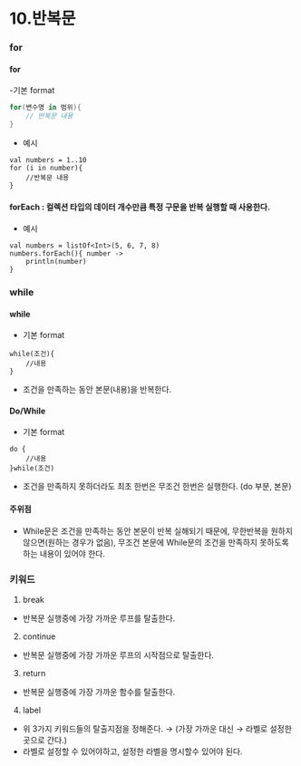 # 10.반복문

### for
#### for
-기본 format
```kotlin
for(변수명 in 범위){
	// 반복문 내용
}
```

- 예시
```
val numbers = 1..10
for (i in number){
	//반복문 내용
}
```
#### forEach : 컬렉션 타입의 데이터 개수만큼 특정 구문을 반복 실행할 때 사용한다.
- 예시
```
val numbers = listOf<Int>(5, 6, 7, 8)
numbers.forEach(){ number ->
    println(number)
}
```


### while
#### while
- 기본 format
```
while(조건){
	//내용
}
```
- 조건을 만족하는 동안 본문(내용)을 반복한다.
#### Do/While
- 기본 format
```
do {
	//내용
}while(조건)
```
- 조건을 만족하지 못하더라도 최초 한번은 무조건 한번은 실행한다. (do 부분, 본문)
#### 주위점
- While문은 조건을 만족하는 동안 본문이 반복 실해되기 때문에, 무한반복을 원하지 않으면(원하는 경우가 없음), 무조건 본문에 While문의 조건을 만족하지 못하도록 하는 내용이 있어야 한다.

### 키워드
1. break
- 반복문 실행중에 가장 가까운 루프를 탈출한다.
2. continue
- 반복문 실행중에 가장 가까운 루프의 시작점으로 탈출한다.
3. return
- 반복문 실행중에 가장 가까운 함수를 탈출한다.
4. label
- 위 3가지 키워드들의 탈출지점을 정해준다. → (가장 가까운 대신 → 라벨로 설정한 곳으로 간다.)
- 라벨로 설정할 수 있어야하고, 설정한 라벨을 명시할수 있어야 된다.
